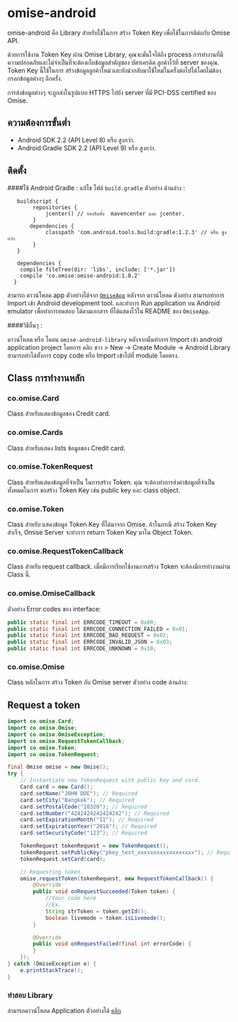 # omise-android
omise-android คือ Library สำหรับใช้ในการ สร้าง Token Key เพื่อใช้ในการติต่อกับ  Omise API.

ด้วยการใช้งาน Token Key ผ่าน Omise Library, คุณจะมั่นใจได้ถึง process การทำงานที่มีความปลอดภัยและไม่จำเป็นที่จะต้องเก็บข้อมูลสำคัญของ บัตรเครดิต ลูกค้าไว้ที่ server ของคุณ. Token Key นี้ใช้ในการ สร้างข้อมูลลูกค้าใหม่ และยังนำกลับมาใช้ใหม่ในครั้งต่อไปได้โดยไม่ต้องกรอกข้อมูลต่างๆ อีกครั้ง.

การส่งข้อมูลต่างๆ จะถูกส่งในรูปแบบ HTTPS  ไปยัง server ที่มี PCI-DSS certified ของ Omise.

## ความต้องการขั้นต่ำ
* Android SDK 2.2 (API Level 8) หรือ สูงกว่า.
* Android:Gradle SDK 2.2 (API Level 9) หรือ สูงกว่า.

## ติดตั้ง
####ใช้ Android Gradle :
   แก้ไข ไฟล์ `build.gradle` ตัวอย่าง ด้านล่าง :
```   
   buildscript {
        repositories {
            jcenter() // รองรับทั้ง  mavencenter และ jcenter.
        }
       dependencies {
            classpath 'com.android.tools.build:gradle:1.2.3' // หรือ สูงกว่า
        }
   }
   
   dependencies {
    compile fileTree(dir: 'libs', include: ['*.jar'])
    compile 'co.omise:omise-android:1.0.2'
  }
  ```
สามารถ ดาวน์โหลด app ตัวอย่างได้จาก <a href="https://github.com/omise/omise-android-example">`OmiseApp`</a> หลังจาก ดาวน์โหลด ตัวอย่าง สามารถทำการ Import เข้า Android development tool. และทำการ Run application บน Android emulator เพื่อทำการทดสอบ ได้ตามเอกสาร ที่ได้แสดงไว้ใน README ของ `OmiseApp`.

####วิธีอื่นๆ :

ดาวน์โหลด หรือ โคลน `omise-android-library`  หลังจากนั้นทำการ Import เข้า android application project โดยการ คลิก ขวา > New -> Create Module -> Android Library สามารถทำได้ทั้งการ copy code หรือ Import เข้าไปที่ module โดยตรง.

## Class การทำงานหลัก
### co.omise.Card
Class สำหรับแสดงข้อมูลของ Credit card.

### co.omise.Cards
Class สำหรับแสดง lists ข้อมูลของ Credit card.

### co.omise.TokenRequest
Class สำหรับแสดงข้อมูลที่จำเป็น ในการสร้าง Token.  คุณ จะต้องทำการส่งค่าข้อมูลที่จำเป็นทั้งหมดในการ ขอสร้าง Token Key เช่น public key และ class object.

### co.omise.Token
Class สำหรับ แสดงข้อมูล Token Key ที่ได้มาจาก Omise. ถ้าในกรณี สร้าง Token Key สำเร็จ, Omise Server จะทำการ return Token Key มาใน Object Token.

### co.omise.RequestTokenCallback
Class สำหรับ request callback. เมื่อมีการเรียกใช้งานการสร้าง Token จะต้องมีการทำงานผ่าน Class นี้.

### co.omise.OmiseCallback
ตัวอย่าง Error codes ของ interface:

```java
public static final int ERRCODE_TIMEOUT = 0x00;
public static final int ERRCODE_CONNECTION_FAILED = 0x01;
public static final int ERRCODE_BAD_REQUEST = 0x02;
public static final int ERRCODE_INVALID_JSON = 0x03;
public static final int ERRCODE_UNKNOWN = 0x10;
```

### co.omise.Omise
Class หลักในการ สร้าง Token กับ Omise server ตัวอย่าง code ด้านล่าง:

## Request a token

```java
import co.omise.Card;
import co.omise.Omise;
import co.omise.OmiseException;
import co.omise.RequestTokenCallback;
import co.omise.Token;
import co.omise.TokenRequest;

final Omise omise = new Omise();
try {
    // Instantiate new TokenRequest with public key and card.
    Card card = new Card();
    card.setName("JOHN DOE"); // Required
    card.setCity("Bangkok"); // Required
    card.setPostalCode("10320"); // Required
    card.setNumber("4242424242424242"); // Required
    card.setExpirationMonth("11"); // Required
    card.setExpirationYear("2016"); // Required
    card.setSecurityCode("123"); // Required

    TokenRequest tokenRequest = new TokenRequest();
    tokenRequest.setPublicKey("pkey_test_xxxxxxxxxxxxxxxxxx"); // Required
    tokenRequest.setCard(card);

    // Requesting token.
    omise.requestToken(tokenRequest, new RequestTokenCallback() {
        @Override
        public void onRequestSucceeded(Token token) {
            //Your code here
            //Ex.
            String strToken = token.getId();
            boolean livemode = token.isLivemode();
        }

        @Override
        public void onRequestFailed(final int errorCode) {
        }
    });
} catch (OmiseException e) {
    e.printStackTrace();
}
```

### ทำสอบ Library
สามารถดาวน์โหลด Application ตัวอย่างได้ <a href="https://github.com/omise/omise-android-example">คลิก</a>
